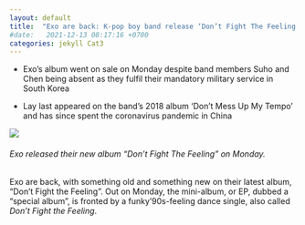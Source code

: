 ```yaml
---
layout: default
title:  "Exo are back: K-pop boy band release ‘Don’t Fight The Feeling’ album as Lay, D.O. and Xiumin return"
#date:   2021-12-13 08:17:16 +0700
categories: jekyll Cat3
---
```

- Exo’s album went on sale on Monday despite band members Suho and Chen being absent as they fulfil their mandatory military service in South Korea

- Lay last appeared on the band’s 2018 album ‘Don’t Mess Up My Tempo’ and has since spent the coronavirus pandemic in China

![](https://img.i-scmp.com/cdn-cgi/image/fit=contain,width=1098,format=auto/sites/default/files/styles/1200x800/public/d8/images/methode/2021/06/09/a83b9fba-c811-11eb-8e37-bfb237bd82ba_image_hires_010003.jpg?itok=GgWgJmd9&v=1623171610)
###### Exo released their new album “Don’t Fight The Feeling” on Monday.

Exo are back, with something old and something new on their latest album, “Don’t Fight the Feeling”. Out on Monday, the mini-album, or EP, dubbed a “special album”, is fronted by a funky’90s-feeling dance single, also called *Don’t Fight the Feeling*.
